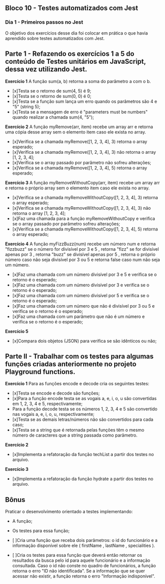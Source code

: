## Bloco 10 - Testes automatizados com Jest
### Dia 1 - Primeiros passos no Jest

O objetivo dos exercícios desse dia foi colocar em prática o que havia aprendido sobre testes automatizados com Jest.

## Parte 1 - Refazendo os exercícios 1 a 5 do conteúdo de Testes unitários em JavaScript, dessa vez utilizando Jest.

**Exercício 1**
A função sum(a, b) retorna a soma do parâmetro a com o b.
- [x]Testa se o retorno de sum(4, 5) é 9;
- [x]Testa se o retorno de sum(0, 0) é 0;
- [x]Testa se a função sum lança um erro quando os parâmetros são 4 e "5" (string 5);
- [x]Testa se a mensagem de erro é "parameters must be numbers" quando realizar a chamada sum(4, "5");

**Exercício 2**
A função myRemove(arr, item) recebe um array arr e retorna uma cópia desse array sem o elemento item caso ele exista no array.
- [x]Verifica se a chamada myRemove([1, 2, 3, 4], 3) retorna o array esperado;
- [x]Verifica se a chamada myRemove([1, 2, 3, 4], 3) não retorna o array [1, 2, 3, 4];
- [x]Verifica se o array passado por parâmetro não sofreu alterações;
- [x]Verifica se a chamada myRemove([1, 2, 3, 4], 5) retorna o array esperado;

**Exercício 3**
A função myRemoveWithoutCopy(arr, item) recebe um array arr e retorna o próprio array sem o elemento item caso ele exista no array.
- [x]Verifica se a chamada myRemoveWithoutCopy([1, 2, 3, 4], 3) retorna o array esperado;
- [x]Verifica se a chamada myRemoveWithoutCopy([1, 2, 3, 4], 3) não retorna o array [1, 2, 3, 4];
- [x]Faz uma chamada para a função myRemoveWithoutCopy e verifica se o array passado por parâmetro sofreu alterações;
- [x]Verifica se a chamada myRemoveWithoutCopy([1, 2, 3, 4], 5) retorna o array esperado;

**Exercício 4**
A função myFizzBuzz(num) recebe um número num e retorna "fizzbuzz" se o número for divisível por 3 e 5 , retorna "fizz" se for divisível apenas por 3 , retorna "buzz" se divisível apenas por 5 , retorna o próprio número caso não seja divisível por 3 ou 5 e retorna false caso num não seja um número.
- [x]Faz uma chamada com um número divisível por 3 e 5 e verifica se o retorno é o esperado;
- [x]Faz uma chamada com um número divisível por 3 e verifica se o retorno é o esperado;
- [x]Faz uma chamada com um número divisível por 5 e verifica se o retorno é o esperado;
- [x]Faz uma chamada com um número que não é divisível por 3 ou 5 e verifica se o retorno é o esperado;
- [x]Faz uma chamada com um parâmetro que não é um número e verifica se o retorno é o esperado;

**Exercício 5**
- [x]Compara dois objetos (JSON) para verifica se são idênticos ou não;

## Parte II - Trabalhar com os testes para algumas funções criadas anteriormente no projeto Playground functions.

**Exercício 1**
Para as funções encode e decode cria os seguintes testes:
- [x]Testa se encode e decode são funções;
- [x]Para a função encode testa se as vogais a, e, i, o, u são convertidas em 1, 2, 3, 4 e 5, respectivamente;
- Para a função decode testa se os números 1, 2, 3, 4 e 5 são convertido nas vogais a, e, i, o, u, respectivamente;
- [x]Testa se as demais letras/números não são convertidos para cada caso;
- [x]Testa se a string que é retornada pelas funções têm o mesmo número de caracteres que a string passada como parâmetro.

**Exercício 2**
- [x]Implementa a refatoração da função techList a partir dos testes no arquivo. 

**Exercício 3**
- [x]Implementa a refatoração da função hydrate a partir dos testes no arquivo.

## Bônus
Praticar o desenvolvimento orientado a testes implementando:
- A função;
- Os testes para essa função;

- [ ]Cria uma função que receba dois parâmetros: o id do funcionário e a informação disponível sobre ele ( firstName , lastName , specialities ). 
- [ ]Cria os testes para essa função que deverá então retornar os resultados da busca pelo id para aquele funcionário e a informação consultada. Caso o id não conste no quadro de funcionários, a função retorna o erro "ID não identificada". Se a informação que se quer acessar não existir, a função retorna o erro "Informação indisponível".
